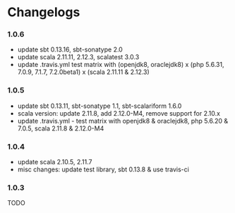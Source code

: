 # Changelogs

### 1.0.6
+ update sbt 0.13.16, sbt-sonatype 2.0
+ update scala 2.11.11, 2.12.3, scalatest 3.0.3
+ update .travis.yml
 test matrix with (openjdk8, oraclejdk8) x (php 5.6.31, 7.0.9, 7.1.7, 7.2.0beta1) x (scala 2.11.11 & 2.12.3)

### 1.0.5
+ update sbt 0.13.11, sbt-sonatype 1.1, sbt-scalariform 1.6.0
+ scala version: update 2.11.8, add 2.12.0-M4, remove support for 2.10.x
+ update .travis.yml - test matrix with openjdk8 & oraclejdk8, php 5.6.20 & 7.0.5, scala 2.11.8 & 2.12.0-M4

### 1.0.4
+ update scala 2.10.5, 2.11.7
+ misc changes: update test library, sbt 0.13.8 & use travis-ci

### 1.0.3
TODO
